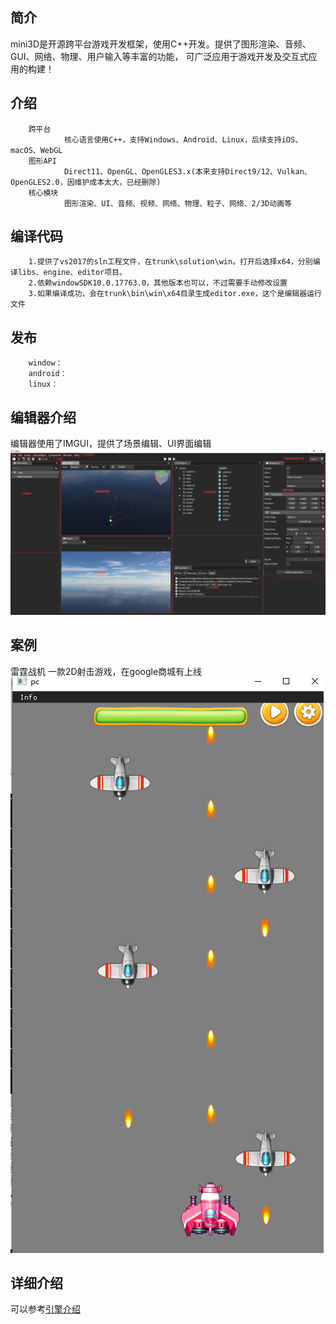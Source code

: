 ## 简介
mini3D是开源跨平台游戏开发框架，使用C++开发。提供了图形渲染、音频、GUI、网络、物理、用户输入等丰富的功能， 可广泛应用于游戏开发及交互式应用的构建！  
## 介绍
        跨平台  
                核心语言使用C++，支持Windows、Android、Linux，后续支持iOS、macOS、WebGL  
        图形API  
                Direct11、OpenGL、OpenGLES3.x(本来支持Direct9/12、Vulkan、OpenGLES2.0，因维护成本太大，已经删除) 
        核心模块  
                图形渲染、UI、音频、视频、网络、物理、粒子、网络、2/3D动画等  
## 编译代码
        1.提供了vs2017的sln工程文件，在trunk\solution\win。打开后选择x64，分别编译libs、engine、editor项目。
        2.依赖windowSDK10.0.17763.0，其他版本也可以，不过需要手动修改设置
        3.如果编译成功，会在trunk\bin\win\x64目录生成editor.exe，这个是编辑器运行文件
## 发布
        window：
        android：
        linux：
## 编辑器介绍  
编辑器使用了IMGUI，提供了场景编辑、UI界面编辑
<br><img src='site/assets/images/主界面.png'><br>
## 案例
雷霆战机
一款2D射击游戏，在google商城有上线
<br><img src='site/assets/images/fighter.png'><br>
## 详细介绍
可以参考[引擎介绍](site/index.html)
